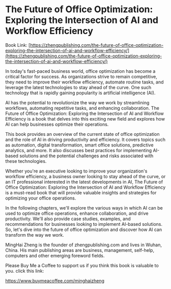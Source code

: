 # The Future of Office Optimization: Exploring the Intersection of AI and Workflow Efficiency

Book Link: [https://zhengpublishing.com/the-future-of-office-optimization-exploring-the-intersection-of-ai-and-workflow-efficiency/](https://zhengpublishing.com/the-future-of-office-optimization-exploring-the-intersection-of-ai-and-workflow-efficiency/)

In today's fast-paced business world, office optimization has become a critical factor for success. As organizations strive to remain competitive, they need to improve their workflow efficiency, automate routine tasks, and leverage the latest technologies to stay ahead of the curve. One such technology that is rapidly gaining popularity is artificial intelligence (AI).

AI has the potential to revolutionize the way we work by streamlining workflows, automating repetitive tasks, and enhancing collaboration. The Future of Office Optimization: Exploring the Intersection of AI and Workflow Efficiency is a book that delves into this exciting new field and explores how AI can help businesses optimize their operations.

This book provides an overview of the current state of office optimization and the role of AI in driving productivity and efficiency. It covers topics such as automation, digital transformation, smart office solutions, predictive analytics, and more. It also discusses best practices for implementing AI-based solutions and the potential challenges and risks associated with these technologies.

Whether you're an executive looking to improve your organization's workflow efficiency, a business owner looking to stay ahead of the curve, or an IT professional interested in the latest developments in AI, The Future of Office Optimization: Exploring the Intersection of AI and Workflow Efficiency is a must-read book that will provide valuable insights and strategies for optimizing your office operations.

In the following chapters, we'll explore the various ways in which AI can be used to optimize office operations, enhance collaboration, and drive productivity. We'll also provide case studies, examples, and recommendations for businesses looking to implement AI-based solutions. So, let's dive into the future of office optimization and discover how AI can transform the way we work.

MingHai Zheng is the founder of zhengpublishing.com and lives in Wuhan, China. His main publishing areas are business, management, self-help, computers and other emerging foreword fields.

Please Buy Me a Coffee to support us if you think this book is valuable to you. click this link:

https://www.buymeacoffee.com/minghaizheng
